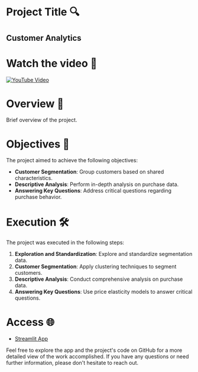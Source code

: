 # Project Title 🔍

## **Customer Analytics**

# Watch the video 🎥
[![YouTube Video](https://img.shields.io/badge/Watch%20on%20YouTube-Click%20Here-red)](https://youtu.be/knfnCO0xm20?si=StgLiGFdTUwmG9DJ)

# Overview 🚀

Brief overview of the project.

# Objectives 🎯

The project aimed to achieve the following objectives:

- **Customer Segmentation**: Group customers based on shared characteristics.
- **Descriptive Analysis**: Perform in-depth analysis on purchase data.
- **Answering Key Questions**: Address critical questions regarding purchase behavior.

# Execution 🛠️

The project was executed in the following steps:

1. **Exploration and Standardization**: Explore and standardize segmentation data.
2. **Customer Segmentation**: Apply clustering techniques to segment customers.
3. **Descriptive Analysis**: Conduct comprehensive analysis on purchase data.
4. **Answering Key Questions**: Use price elasticity models to answer critical questions.


# Access 🌐

- [Streamlit App](https://lnkd.in/gQKJu8N9)

Feel free to explore the app and the project's code on GitHub for a more detailed view of the work accomplished. If you have any questions or need further information, please don't hesitate to reach out.
